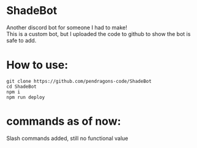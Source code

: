 # ShadeBot
Another discord bot for someone I had to make!        
This is a custom bot, but I uploaded the code to github to show the bot is safe to add.


# How to use:
```
git clone https://github.com/pendragons-code/ShadeBot
cd ShadeBot
npm i
npm run deploy
```

# commands as of now:
Slash commands added, still no functional value
